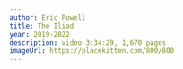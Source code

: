 ```yaml
---
author: Eric Powell
title: The Iliad
year: 2019-2022
description: video 3:34:29, 1,670 pages
imageUrl: https://placekitten.com/800/800
---
```

